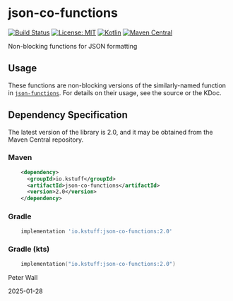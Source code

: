 # json-co-functions

[![Build Status](https://github.com/pwall567/json-co-functions/actions/workflows/build.yml/badge.svg)](https://github.com/pwall567/json-co-functions/actions/workflows/build.yml)
[![License: MIT](https://img.shields.io/badge/License-MIT-yellow.svg)](https://opensource.org/licenses/MIT)
[![Kotlin](https://img.shields.io/static/v1?label=Kotlin&message=v2.0.21&color=7f52ff&logo=kotlin&logoColor=7f52ff)](https://github.com/JetBrains/kotlin/releases/tag/v2.0.21)
[![Maven Central](https://img.shields.io/maven-central/v/io.kstuff/json-co-functions?label=Maven%20Central)](https://search.maven.org/search?q=g:%22io.kstuff%22%20AND%20a:%22json-co-functions%22)

Non-blocking functions for JSON formatting

## Usage

These functions are non-blocking versions of the similarly-named function in
[`json-functions`](https://github.com/pwall567/json-functions).
For details on their usage, see the source or the KDoc.

## Dependency Specification

The latest version of the library is 2.0, and it may be obtained from the Maven Central repository.

### Maven
```xml
    <dependency>
      <groupId>io.kstuff</groupId>
      <artifactId>json-co-functions</artifactId>
      <version>2.0</version>
    </dependency>
```
### Gradle
```groovy
    implementation 'io.kstuff:json-co-functions:2.0'
```
### Gradle (kts)
```kotlin
    implementation("io.kstuff:json-co-functions:2.0")
```

Peter Wall

2025-01-28
